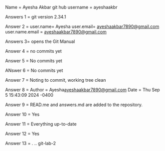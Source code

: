 Name = Ayesha Akbar
git hub username = ayeshaakbr

Answers 1 =  git version 2.34.1

Answer 2 = 
   user.name= Ayesha
   user.email= ayeshaakbar7890@gmail.com
   user.name.email = ayeshaakbar7890@gmail.com

Answers 3= opens the Git Manual

Answer 4 = no commits yet

Answer 5 = No commits yet

ANswer 6 = No commits yet

Answer 7 = Noting to commit, working tree clean

Answer 8 = 
 Author = Ayesha<ayeshaakbar7890@gmail.com>
 Date = Thu Sep 5 15:43:09 2024 -0400

Answer 9 =  READ.me and answers.md are added to the repository.

Answer 10 = Yes

Answer 11 = Everything up-to-date


Answer 12 = Yes

Answer 13 = . .. git-lab-2
